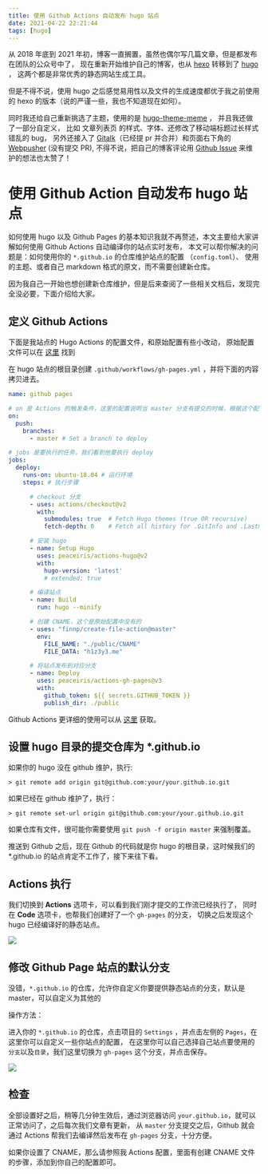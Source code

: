 ```yaml
---
title: 使用 Github Actions 自动发布 hugo 站点
date: 2021-04-22 22:21:44
tags: [hugo]
---
```


从 2018 年底到 2021 年初，博客一直搁置，虽然也偶尔写几篇文章，但是都发布在团队的公众号中了， 现在重新开始维护自己的博客，也从
[hexo](https://github.com/hexojs/hexo)
转移到了
[hugo](https://github.com/gohugoio/hugo) ，
这两个都是非常优秀的静态网站生成工具。

但是不得不说，使用 hugo 之后感觉易用性以及文件的生成速度都优于我之前使用的 hexo 的版本（说的严谨一些，我也不知道现在如何）。

同时我还给自己重新挑选了主题，使用的是
[hugo-theme-meme](https://github.com/h1z3y3/hugo-theme-meme) ，
并且我还做了一部分自定义， 比如 文章列表页 的样式、字体、还修改了移动端标题过长样式错乱的 bug，
另外还接入了 [Gitalk]()（已经提 pr 并合并）和页面右下角的 [Webpusher]() (没有提交 PR),
不得不说，把自己的博客评论用 [Github Issue](https://github.com/h1z3y3/h1z3y3.github.io/issues) 来维护的想法也太赞了！

# 使用 Github Action 自动发布 hugo 站点

如何使用 hugo 以及 Github Pages 的基本知识我就不再赘述，本文主要给大家讲解如何使用 Github Actions 自动编译你的站点实时发布，
本文可以帮你解决的问题是：如何使用你的 `*.github.io` 的仓库维护站点的配置 （`config.toml`）、
使用的主题、或者自己 markdown 格式的原文，而不需要创建新仓库。

因为我自己一开始也想创建新仓库维护，但是后来查阅了一些相关文档后，发现完全没必要，下面介绍给大家。

## 定义 Github Actions

下面是我站点的 Hugo Actions 的配置文件，和原始配置有些小改动，
原始配置文件可以在 [这里](https://github.com/peaceiris/actions-gh-pages) 找到

在 hugo 站点的根目录创建 `.github/workflows/gh-pages.yml` ，并将下面的内容拷贝进去。

```yaml
name: github pages

# on 是 Actions 的触发条件，这里的配置说明当 master 分支有提交的时候，根据这个配置文件执行
on:
  push:
    branches:
      - master # Set a branch to deploy

# jobs 是要执行的任务，我们看到他要执行 deploy
jobs:
  deploy:
    runs-on: ubuntu-18.04 # 运行环境
    steps: # 执行步骤

      # checkout 分支
      - uses: actions/checkout@v2
        with:
          submodules: true  # Fetch Hugo themes (true OR recursive)
          fetch-depth: 0    # Fetch all history for .GitInfo and .Lastmod

      # 安装 hugo
      - name: Setup Hugo
        uses: peaceiris/actions-hugo@v2
        with:
          hugo-version: 'latest'
          # extended: true

      # 编译站点
      - name: Build
        run: hugo --minify

      # 创建 CNAME，这个是原始配置中没有的
      - uses: "finnp/create-file-action@master"
        env:
          FILE_NAME: "./public/CNAME"
          FILE_DATA: "h1z3y3.me"

      # 将站点发布到对应分支
      - name: Deploy
        uses: peaceiris/actions-gh-pages@v3
        with:
          github_token: ${{ secrets.GITHUB_TOKEN }}
          publish_dir: ./public
```

Github Actions 更详细的使用可以从
[这里](https://docs.github.com/en/actions/learn-github-actions) 获取。

## 设置 hugo 目录的提交仓库为 *.github.io

如果你的 hugo 没在 github 维护，执行:

```
> git remote add origin git@github.com:your/your.github.io.git
```

如果已经在 github 维护了，执行：

```
> git remote set-url origin git@github.com:your/your.github.io.git
```

如果仓库有文件，很可能你需要使用 `git push -f origin master` 来强制覆盖。

推送到 Github 之后，现在 Github 的代码就是你 hugo 的根目录，这时候我们的 *.github.io 的站点肯定不工作了，接下来往下看。

## Actions 执行

我们切换到 **Actions** 选项卡，可以看到我们刚才提交的工作流已经执行了，
同时在 **Code** 选项卡，也帮我们创建好了一个 `gh-pages` 的分支，
切换之后发现这个 hugo 已经编译好的静态站点。

![](https://raw.githubusercontent.com/h1z3y3/h1z3y3.github.io/master/images/hugo-auto-deploy-github-with-actions/actions-list.png)

## 修改 Github Page 站点的默认分支

没错，`*.github.io` 的仓库，允许你自定义你要提供静态站点的分支，默认是 master，可以自定义为其他的

操作方法：

进入你的 `*.github.io` 的仓库，点击项目的 `Settings` ，并点击左侧的 `Pages`，在这里你可以自定义一些你站点的配置，
在这里你可以自己选择自己站点要使用的`分支`以及`目录`，我们这里切换为 `gh-pages` 这个分支，并点击保存。

![](https://raw.githubusercontent.com/h1z3y3/h1z3y3.github.io/master/images/hugo-auto-deploy-github-with-actions/set-github-pages-default-branch.png)

## 检查

全部设置好之后，稍等几分钟生效后，通过浏览器访问 `your.github.io`，就可以正常访问了，之后每次我们文章有更新，
从 `master` 分支提交之后，Github 就会通过 Actions 帮我们去编译然后发布在 `gh-pages` 分支，十分方便。

如果你设置了 CNAME，那么请参照我 Actions 配置，里面有创建 CNAME 文件的步骤，添加到你自己的配置即可。




